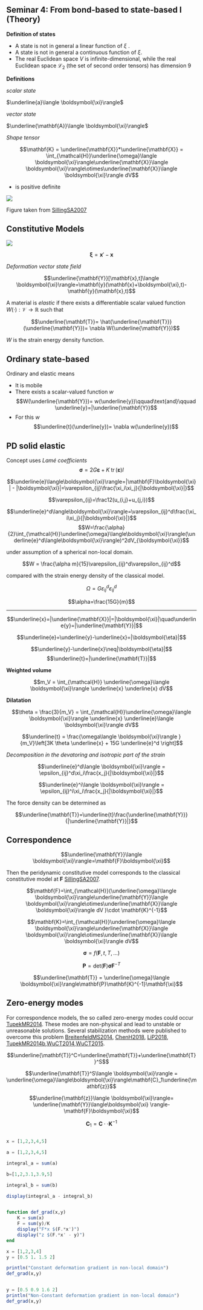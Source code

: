 ## Seminar 4: From bond-based to state-based I (Theory)

**Definition of states**

- A state is not in general a linear function of $\xi$ .
- A state is not in general a continuous function of $\xi$.
- The real Euclidean space $V$ is infinite-dimensional, while the real Euclidean space $\mathcal{L}_2$ (the set of second order tensors) has dimension 9

**Definitions**

*scalar state*

$\underline{a}\langle \boldsymbol{\xi}\rangle$

*vector state*

$\underline{\mathbf{A}}\langle \boldsymbol{\xi}\rangle$

*Shape tensor*

$$\mathbf{K} = \underline{\mathbf{X}}*\underline{\mathbf{X}} = \int_{\mathcal{H}}\underline{\omega}\langle \boldsymbol{\xi}\rangle\underline{\mathbf{X}}\langle \boldsymbol{\xi}\rangle\otimes\underline{\mathbf{X}}\langle \boldsymbol{\xi}\rangle dV$$

- is positive definite

![](../assets/tensors_vs_states.png)

Figure taken from [SillingSA2007](@cite)


## Constitutive Models

![](../assets/pd_states.png)

$$\boldsymbol{\xi} = \mathbf{x}'-\mathbf{x}$$


*Deformation vector state field*

$$\underline{\mathbf{Y}}[\mathbf{x},t]\langle \boldsymbol{\xi}\rangle=\mathbf{y}(\mathbf{x}+\boldsymbol{\xi},t)-\mathbf{y}(\mathbf{x},t)$$


A material is *elastic* if there exists a differentiable scalar valued
function $W(·) : \mathcal{V} \rightarrow \mathbb{R}$ such that

$$\underline{\mathbf{T}}= \hat{\underline{\mathbf{T}}}(\underline{\mathbf{Y}})= \nabla W(\underline{\mathbf{Y}})$$

$W$ is the strain energy density function.

## Ordinary state-based

Ordinary and elastic means
- It is mobile
- There exists a scalar-valued function $w$
$$W(\underline{\mathbf{Y}})= w(\underline{y})\qquad\text{and}\qquad \underline{y}=|\underline{\mathbf{Y}}$$
- For this $w$
$$\underline{t}(\underline{y})= \nabla w(\underline{y})$$

## PD solid elastic

Concept uses *Lamé coefficients*
$$\boldsymbol{\sigma} = 2G\boldsymbol{\varepsilon} + K \; \operatorname{tr}(\boldsymbol{\varepsilon}) I$$

$$\underline{e}\langle\boldsymbol{\xi}\rangle=|\mathbf{F}\boldsymbol{\xi}| - |\boldsymbol{\xi}|=\varepsilon_{ij}\frac{\xi_i\xi_j}{|\boldsymbol{\xi}|}$$

$$\varepsilon_{ij}=\frac12(u_{i,j}+u_{j,i})$$

$$\underline{e}^d\langle\boldsymbol{\xi}\rangle=\varepsilon_{ij}^d\frac{\xi_i\xi_j}{|\boldsymbol{\xi}|}$$
$$W=\frac{\alpha}{2}\int_{\mathcal{H}}\underline{\omega}\langle\boldsymbol{\xi}\rangle(\underline{e}^d\langle\boldsymbol{\xi}\rangle)^2dV_{\boldsymbol{\xi}}$$


under assumption of a spherical non-local domain.

$$W = \frac{\alpha m}{15}\varepsilon_{ij}^d\varepsilon_{ij}^d$$

compared with the strain energy density of the classical model.

$$\Omega=G\varepsilon_{ij}^d\varepsilon_{ij}^d$$

$$\alpha=\frac{15G}{m}$$

---

$$\underline{x}=|\underline{\mathbf{X}}|=|\boldsymbol{\xi}|\quad\underline{y}=|\underline{\mathbf{Y}}|$$

$$\underline{e}=\underline{y}-\underline{x}=|\boldsymbol{\eta}|$$

$$\underline{y}-\underline{x}\neq|\boldsymbol{\eta}|$$
$$\underline{t}=|\underline{\mathbf{T}}|$$

**Weighted volume**

$$m_V = \int_{\mathcal{H}} \underline{\omega}\langle \boldsymbol{\xi}\rangle \underline{x} \underline{x} dV$$

**Dilatation**

$$\theta = \frac{3}{m_V} = \int_{\mathcal{H}}\underline{\omega}\langle \boldsymbol{\xi}\rangle \underline{x} \underline{e}\langle \boldsymbol{\xi}\rangle dV$$

$$\underline{t} = \frac{\omega\langle \boldsymbol{\xi}\rangle }{m_V}\left[3K \theta \underline{x} + 15G \underline{e}^d  \right]$$

*Decomposition in the devatoring and isotropic part of the strain*

$$\underline{e}^d\langle \boldsymbol{\xi}\rangle = \epsilon_{ij}^d\xi_i\frac{x_j}{|\boldsymbol{\xi}|}$$


$$\underline{e}^i\langle \boldsymbol{\xi}\rangle = \epsilon_{ij}^i\xi_i\frac{x_j}{|\boldsymbol{\xi}|}$$


The force density can be determined as

$$\underline{\mathbf{T}}=\underline{t}\frac{\underline{\mathbf{Y}}}{|\underline{\mathbf{Y}}|}$$


## Correspondence

$$\underline{\mathbf{Y}}\langle \boldsymbol{\xi}\rangle=\mathbf{F}\boldsymbol{\xi}$$

Then the peridynamic constitutive model corresponds to the classical constitutive
model at $\mathbf{F}$ [SillingSA2007](@cite).



$$\mathbf{F}=\int_{\mathcal{H}}(\underline{\omega}\langle \boldsymbol{\xi}\rangle\underline{\mathbf{Y}}\langle \boldsymbol{\xi}\rangle\otimes\underline{\mathbf{X}}\langle \boldsymbol{\xi}\rangle dV )\cdot \mathbf{K}^{-1}$$


$$\mathbf{K}=\int_{\mathcal{H}}\underline{\omega}\langle \boldsymbol{\xi}\rangle\underline{\mathbf{X}}\langle \boldsymbol{\xi}\rangle\otimes\underline{\mathbf{X}}\langle \boldsymbol{\xi}\rangle dV$$

$$\boldsymbol{\sigma} = f(\mathbf{F}, t, T, ...)$$

$$\mathbf{P} = \text{det}(\mathbf{F})\boldsymbol{\sigma}\mathbf{F}^{-T}$$


$$\underline{\mathbf{T}} = \underline{\omega}\langle \boldsymbol{\xi}\rangle\mathbf{P}\mathbf{K}^{-1}\mathbf{\xi}$$


## Zero-energy modes

For correspondence models, the so called zero-energy modes could occur [TupekMR2014](@cite). These modes are non-physical and lead to unstable or unreasonable solutions. Several stabilization methods were published to overcome this problem [BreitenfeldMS2014](@cite), [ChenH2018](@cite), [LiP2018](@cite), [TupekMR2014b](@cite),[WuCT2014](@cite),[WuCT2015](@cite).


$$\underline{\mathbf{T}}^C=\underline{\mathbf{T}}+\underline{\mathbf{T}}^S$$


$$\underline{\mathbf{T}}^S\langle \boldsymbol{\xi}\rangle = \underline{\omega}\langle\boldsymbol{\xi}\rangle\mathbf{C}_1\underline{\mathbf{z}}$$

$$\underline{\mathbf{z}}\langle \boldsymbol{\xi}\rangle= \underline{\mathbf{Y}}\langle\boldsymbol{\xi} \rangle-\mathbf{F}\boldsymbol{\xi}$$


$$\mathbf{C}_1=\mathbf{C}\cdot\cdot\mathbf{K}^{-1}$$


```julia

x = [1,2,3,4,5]

a = [1,2,3,4,5]

integral_a = sum(a)

b=[1,2,3.1,3.9,5]

integral_b = sum(b)

display(integral_a - integral_b)
```

```julia

function def_grad(x,y)
    K = sum(x)
    F = sum(y)/K
    display("F*x $(F.*x')")
    display("z $(F.*x' - y)")
end

x = [1,2,3,4]
y = [0.5 1. 1.5 2]

println("Constant deformation gradient in non-local domain")
def_grad(x,y)


y = [0.5 0.9 1.6 2]
println("Non-Constant deformation gradient in non-local domain")
def_grad(x,y)

```
